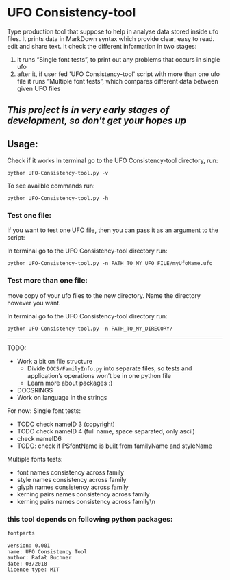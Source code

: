 # UFO Consistency-tool
Type production tool that suppose to help in analyse data stored inside ufo files.
It prints data in MarkDown syntax which provide clear, easy to read. edit and share text.
It check the different information in two stages:
1. it runs “Single font tests”, to print out any problems that occurs in single ufo
2. after it, if user fed 'UFO Consistency-tool' script with more than one ufo file it runs “Multiple font tests”, which compares different data between given UFO files

*This project is in very early stages of development, so don't get your hopes up*
---
## Usage:
Check if it works
In terminal go to the UFO Consistency-tool directory, run:

`python UFO-Consistency-tool.py -v`

To see availble commands run:

`python UFO-Consistency-tool.py -h`

### Test one file:

If you want to test one UFO file, then you can pass it as an argument to the script:

In terminal go to the UFO Consistency-tool directory
run:

`python UFO-Consistency-tool.py -n PATH_TO_MY_UFO_FILE/myUfoName.ufo `

### Test more than one file:
move copy of your ufo files to the new directory. Name the directory however you want.

In terminal go to the UFO Consistency-tool directory
run:

`python UFO-Consistency-tool.py -n PATH_TO_MY_DIRECORY/`


---
TODO:
 - Work a bit on file structure
     - Divide `DOCS/FamilyInfo.py` into separate files, so tests and application’s operations won’t be in one python file
     - Learn more about packages :)
 - DOCSRINGS
 - Work on language in the strings


For now:
Single font tests:
 - TODO check nameID 3 (copyright)
 - TODO check nameID 4 (full name, space separated, only ascii)
 - check nameID6
 - TODO: check if PSfontName is built from familyName and styleName


Multiple fonts tests:
 - font names consistency across family
 - style names consistency across family
 - glyph names consistency across family
 - kerning pairs names consistency across family
 - kerning pairs names consistency across family\n


### this tool depends on following python packages:
```markdown
fontparts
```

```
version: 0.001
name: UFO Consistency Tool
author: Rafał Buchner
date: 03/2018
licence type: MIT
```
